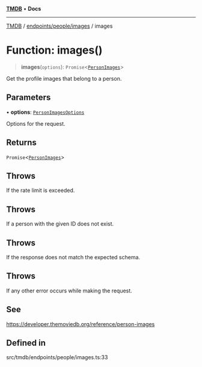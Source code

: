 [**TMDB**](../../../../README.md) • **Docs**

***

[TMDB](../../../../README.md) / [endpoints/people/images](../README.md) / images

# Function: images()

> **images**(`options`): `Promise`\<[`PersonImages`](../../../../structs/Schemas/type-aliases/PersonImages.md)\>

Get the profile images that belong to a person.

## Parameters

• **options**: [`PersonImagesOptions`](../type-aliases/PersonImagesOptions.md)

Options for the request.

## Returns

`Promise`\<[`PersonImages`](../../../../structs/Schemas/type-aliases/PersonImages.md)\>

## Throws

If the rate limit is exceeded.

## Throws

If a person with the given ID does not exist.

## Throws

If the response does not match the expected schema.

## Throws

If any other error occurs while making the request.

## See

https://developer.themoviedb.org/reference/person-images

## Defined in

src/tmdb/endpoints/people/images.ts:33
